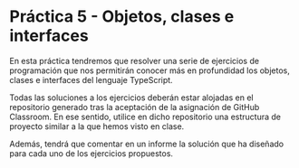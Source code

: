 # Práctica 5 - Objetos, clases e interfaces

En esta práctica tendremos que resolver una serie de ejercicios de programación que nos permitirán conocer más en profundidad los objetos, clases e interfaces del lenguaje TypeScript.

Todas las soluciones a los ejercicios deberán estar alojadas en el repositorio generado tras la aceptación de la asignación de GitHub Classroom. En ese sentido, utilice en dicho repositorio una estructura de proyecto similar a la que hemos visto en clase.

Además, tendrá que comentar en un informe la solución que ha diseñado para cada uno de los ejercicios propuestos.